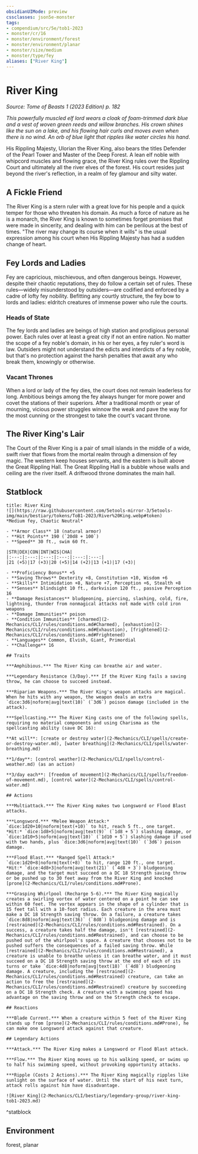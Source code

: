 ```yaml
---
obsidianUIMode: preview
cssclasses: json5e-monster
tags:
- compendium/src/5e/tob1-2023
- monster/cr/16
- monster/environment/forest
- monster/environment/planar
- monster/size/medium
- monster/type/fey
aliases: ["River King"]
---
```

# River King
*Source: Tome of Beasts 1 (2023 Edition) p. 182*  

*This powerfully muscled elf lord wears a cloak of foam-trimmed dark blue and a vest of woven green reeds and willow branches. His crown shines like the sun on a lake, and his flowing hair curls and moves even when there is no wind. An orb of blue light that ripples like water circles his hand*.

His Rippling Majesty, Ulorian the River King, also bears the titles Defender of the Pearl Tower and Master of the Deep Forest. A lean elf noble with whipcord muscles and flowing grace, the River King rules over the Rippling Court and ultimately all the river elves of the forest. His court resides just beyond the river's reflection, in a realm of fey glamour and silty water.

## A Fickle Friend

The River King is a stern ruler with a great love for his people and a quick temper for those who threaten his domain. As much a force of nature as he is a monarch, the River King is known to sometimes forget promises that were made in sincerity, and dealing with him can be perilous at the best of times. "The river may change its course when it wills" is the usual expression among his court when His Rippling Majesty has had a sudden change of heart.

## Fey Lords and Ladies

Fey are capricious, mischievous, and often dangerous beings. However, despite their chaotic reputations, they do follow a certain set of rules. These rules—widely misunderstood by outsiders—are codified and enforced by a cadre of lofty fey nobility. Befitting any courtly structure, the fey bow to lords and ladies: eldritch creatures of immense power who rule the courts.

### Heads of State

The fey lords and ladies are beings of high station and prodigious personal power. Each rules over at least a great city if not an entire nation. No matter the scope of a fey noble's domain, in his or her eyes, a fey ruler's word is law. Outsiders might not understand the edicts and interdicts of a fey noble, but that's no protection against the harsh penalties that await any who break them, knowingly or otherwise.

### Vacant Thrones

When a lord or lady of the fey dies, the court does not remain leaderless for long. Ambitious beings among the fey always hunger for more power and covet the stations of their superiors. After a traditional month or year of mourning, vicious power struggles winnow the weak and pave the way for the most cunning or the strongest to take the court's vacant throne.

## The River King's Lair

The Court of the River King is a pair of small islands in the middle of a wide, swift river that flows from the mortal realm through a dimension of fey magic. The western keep houses servants, and the eastern is built above the Great Rippling Hall. The Great Rippling Hall is a bubble whose walls and ceiling are the river itself. A driftwood throne dominates the main hall.

## Statblock

```ad-statblock
title: River King
![](https://raw.githubusercontent.com/5etools-mirror-3/5etools-img/main/bestiary/tokens/ToB1-2023/River%20King.webp#token)
*Medium fey, Chaotic Neutral*

- **Armor Class** 18 (natural armor)
- **Hit Points** 190 (`20d8 + 100`)
- **Speed** 30 ft., swim 60 ft.

|STR|DEX|CON|INT|WIS|CHA|
|:---:|:---:|:---:|:---:|:---:|:---:|
|21 (+5)|17 (+3)|20 (+5)|14 (+2)|13 (+1)|17 (+3)|

- **Proficiency Bonus** +5
- **Saving Throws** Dexterity +8, Constitution +10, Wisdom +6
- **Skills** Intimidation +8, Nature +7, Perception +6, Stealth +8
- **Senses** blindsight 10 ft., darkvision 120 ft., passive Perception 16
- **Damage Resistances** bludgeoning, piercing, slashing, cold, fire, lightning, thunder from nonmagical attacks not made with cold iron weapons
- **Damage Immunities** poison
- **Condition Immunities** [charmed](2-Mechanics/CLI/rules/conditions.md#Charmed), [exhaustion](2-Mechanics/CLI/rules/conditions.md#Exhaustion), [frightened](2-Mechanics/CLI/rules/conditions.md#Frightened)
- **Languages** Common, Elvish, Giant, Primordial
- **Challenge** 16

## Traits

***Amphibious.*** The River King can breathe air and water.

***Legendary Resistance (3/Day).*** If the River King fails a saving throw, he can choose to succeed instead.

***Riparian Weapons.*** The River King's weapon attacks are magical. When he hits with any weapon, the weapon deals an extra `dice:3d6|noform|avg|text(10)` (`3d6`) poison damage (included in the attack).

***Spellcasting.*** The River King casts one of the following spells, requiring no material components and using Charisma as the spellcasting ability (save DC 16):

**At will**: [create or destroy water](2-Mechanics/CLI/spells/create-or-destroy-water.md), [water breathing](2-Mechanics/CLI/spells/water-breathing.md)

**1/day**: [control weather](2-Mechanics/CLI/spells/control-weather.md) (as an action)

**3/day each**: [freedom of movement](2-Mechanics/CLI/spells/freedom-of-movement.md), [control water](2-Mechanics/CLI/spells/control-water.md)

## Actions

***Multiattack.*** The River King makes two Longsword or Flood Blast attacks.

***Longsword.*** *Melee Weapon Attack:* `dice:1d20+10|noform|text(+10)` to hit, reach 5 ft., one target. *Hit:* `dice:1d8+5|noform|avg|text(9)` (`1d8 + 5`) slashing damage, or `dice:1d10+5|noform|avg|text(10)` (`1d10 + 5`) slashing damage if used with two hands, plus `dice:3d6|noform|avg|text(10)` (`3d6`) poison damage.

***Flood Blast.*** *Ranged Spell Attack:* `dice:1d20+8|noform|text(+8)` to hit, range 120 ft., one target. *Hit:* `dice:4d8+3|noform|avg|text(21)` (`4d8 + 3`) bludgeoning damage, and the target must succeed on a DC 18 Strength saving throw or be pushed up to 30 feet away from the River King and knocked [prone](2-Mechanics/CLI/rules/conditions.md#Prone).

***Grasping Whirlpool (Recharge 5-6).*** The River King magically creates a swirling vortex of water centered on a point he can see within 60 feet. The vortex appears in the shape of a cylinder that is 15 feet tall with a 10-foot radius. Each creature in the area must make a DC 18 Strength saving throw. On a failure, a creature takes `dice:8d8|noform|avg|text(36)` (`8d8`) bludgeoning damage and is [restrained](2-Mechanics/CLI/rules/conditions.md#Restrained). On a success, a creature takes half the damage, isn't [restrained](2-Mechanics/CLI/rules/conditions.md#Restrained), and can choose to be pushed out of the whirlpool's space. A creature that chooses not to be pushed suffers the consequences of a failed saving throw. While [restrained](2-Mechanics/CLI/rules/conditions.md#Restrained), a creature is unable to breathe unless it can breathe water, and it must succeed on a DC 18 Strength saving throw at the end of each of its turns or take `dice:4d8|noform|avg|text(18)` (`4d8`) bludgeoning damage. A creature, including the [restrained](2-Mechanics/CLI/rules/conditions.md#Restrained) creature, can take an action to free the [restrained](2-Mechanics/CLI/rules/conditions.md#Restrained) creature by succeeding on a DC 18 Strength check. A creature with a swimming speed has advantage on the saving throw and on the Strength check to escape.

## Reactions

***Blade Current.*** When a creature within 5 feet of the River King stands up from [prone](2-Mechanics/CLI/rules/conditions.md#Prone), he can make one Longsword attack against that creature.

## Legendary Actions

***Attack.*** The River King makes a Longsword or Flood Blast attack.

***Flow.*** The River King moves up to his walking speed, or swims up to half his swimming speed, without provoking opportunity attacks.

***Ripple (Costs 2 Actions).*** The River King magically ripples like sunlight on the surface of water. Until the start of his next turn, attack rolls against him have disadvantage.

![River King](2-Mechanics/CLI/bestiary/legendary-group/river-king-tob1-2023.md)
```
^statblock

## Environment

forest, planar